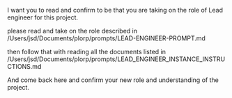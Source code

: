 I want you to read and confirm to be that you are taking on the role of 
Lead engineer for this project. 

please read and take on the role described in 
/Users/jsd/Documents/plorp/prompts/LEAD-ENGINEER-PROMPT.md 

then follow that with reading all the documents listed in 
/Users/jsd/Documents/plorp/prompts/LEAD_ENGINEER_INSTANCE_INSTRUCTIONS.md 

And come back here and confirm your new role and understanding of the 
project. 




